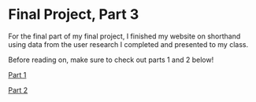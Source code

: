 # Final Project, Part 3
For the final part of my final project, I finished my website on shorthand using data from the user research I completed and presented to my class.

Before reading on, make sure to check out parts 1 and 2 below! 

[Part 1](https://megan0422.github.io/Megan-Hussey-Portfolio/finalproject1)

[Part 2](https://megan0422.github.io/Megan-Hussey-Portfolio/finalproject2)
